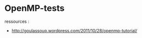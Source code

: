 OpenMP-tests
============

ressources :
- http://goulassoup.wordpress.com/2011/10/28/openmp-tutorial/